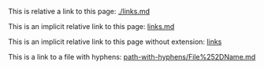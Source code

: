 This is relative a link to this page: [./links.md](./links.md)

This is an implicit relative link to this page: [links.md](links.md)

This is an implicit relative link to this page without extension: [links](links)

This is a link to a file with hyphens: [path-with-hyphens/File%252DName.md](path-with-hyphens/File%252DName.md)

